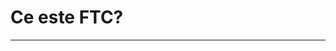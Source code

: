 # **Ce este FTC?**

<!--[FIRST Tech Challenge](https://www.firstinspires.org/resource-library/ftc/game-and-season-info)

- blabber about the ftc community

<hr>

<h2><b>Portofoliul și interviurile</b></h2>

- explain what they are and why they are important
- attach portfolio platforms and interview video example
<!--[portofoliu tehnic](https://portfolios.hivemindrobotics.net/ftc) [interviu](https://youtu.be/BiNt94HO9FU?si=3heRQbjF9qZ02dCw&t=369)

<hr>

<h2><b>Outreach și impact în comunitate</b></h2>

- dont really know what to say here, ask someone else to give me pointers

<hr>

<h2><b>De ce să participi?</b></h2>

- focus on the useful skills you gain and try to give real examples of how ftc has helped other people

<hr>

<h2><b>Comunitatea din România</b></h2>

- emphasize how good Romania is, how hard this region is and how much work and attention to detail is necessary-->

<hr>
